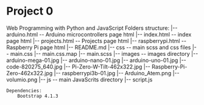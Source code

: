# Project 0

Web Programming with Python and JavaScript
    Folders structure:
|-- arduino.html        -- Arduino microcontrollers page html
|-- index.html          -- index page html
|-- projects.html       -- Projects page html
|-- raspberrypi.html    -- Raspberry Pi page html
|-- README.md
    |-- css             -- main scss and css files
        |-- main.css
        |-- main.css.map
        |-- main.scss
    |-- images          -- images directory
        |-- arduino-mega-01.jpg
        |-- arduino-nano-01.jpg
        |-- arduino-uno-01.jpg
        |-- code-820275_640.jpg
        |-- Pi-Zero-W-Tilt-462x322.jpg
        |-- Raspberry-Pi-Zero-462x322.jpg
        |-- raspberrypi3b-01.jpg
        |-- Arduino_Atem.png
        |-- volumio.png
    |-- js              -- main JavaScrits directory
        |-- script.js
        
    Dependencies:
        Bootstrap 4.1.3